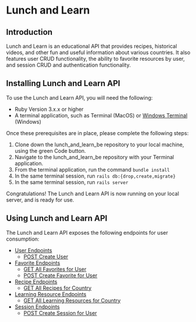 # Lunch and Learn

## Introduction

Lunch and Learn is an educational API that provides recipes, historical videos, and other fun and useful information about various countries. It also features user CRUD functionality, the ability to favorite resources by user, and session CRUD and authentication functionality.

## Installing Lunch and Learn API

To use the Lunch and Learn API, you will need the following:

- Ruby Version 3.x.x or higher
- A terminal application, such as Terminal (MacOS) or [Windows Terminal](https://learn.microsoft.com/en-us/windows/terminal/) (Windows)

Once these prerequisites are in place, please complete the following steps:

1. Clone down the lunch_and_learn_be repository to your local machine, using the green Code button.
2. Navigate to the lunch_and_learn_be repository with your Terminal application.
3. From the terminal application, run the command `bundle install`
4. In the same terminal session, run `rails db:{drop,create,migrate}`
5. In the same terminal session, run `rails server`

Congratulations! The Lunch and Learn API is now running on your local server, and is ready for use.

## Using Lunch and Learn API

The Lunch and Learn API exposes the following endpoints for user consumption:

- [User Endpoints](#user-endpoints)
  - [POST Create User](#post-users---create-user)
- [Favorite Endpoints](#favorite-endpoints)
  - [GET All Favorites for User](#get-favorites---all-favorites)
  - [POST Create Favorite for User](#post-favorites---create-favorite)
- [Recipe Endpoints](#recipe-endpoints)
  - [GET All Recipes for Country](#get-recipes---all-recipes)
- [Learning Resource Endpoints](#learning-resource-endpoints)
  - [GET All Learning Resources for Country](#get-learning-resources---all-learning-resources)
- [Session Endpoints](#session-endpoints)
  - [POST Create Session for User](#post-sessions---create-session)
